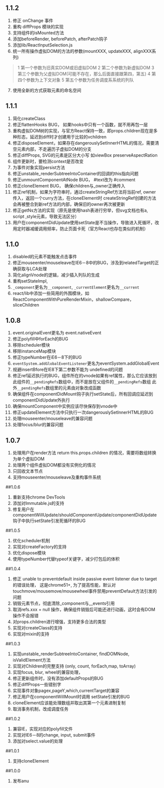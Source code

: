 ## 1.1.2
1. 修正 onChange 事件
2. 重构 diffProps 模块的实现
3. 支持组件的isMounted方法
4. 添加beforeRender, beforePatch, afterPatch钩子
5. 添加lib/ReactInputSelection.js
6.  统一所有操作虚拟DOM的方法的参数(mountXXX, updateXXX, alignXXX系列)
>1 第一个参数为旧真实DOM或旧虚拟DOM
>2 第二个参数为新虚拟DOM
>3 第三个参数为父虚拟DOM(可能不存在，那么后面直接跟第四，第五)
>4 第四个参数为上下文对象
>5 第五个参数为任务调度系系统的列队
7. 使用全新的方式获取元素的命名空间

## 1.1.1
1. 简化createClass
2. 修正flattenHooks BUG， 如果hooks中只有一个函数，就不用再包一层
3. 重构虚拟DOM树的实现，与官方React保持一致，即props.children现在是多种形态，延迟到diff时才创建用于比较的vchildren
4. 修正disposeElement，如果存在dangerouslySetInnerHTML的情况，需要清空元素内部，不走遍历子虚拟DOM的分支
5. 修正diffProps, SVG的元素是区分大小写 如viewBox preserveAspectRation
6. 组件更新时，要检测context是否改变
7. 为事件对象实现persist方法
8. 修正unstable_renderSubtreeIntoContainer的回调的this指向问题
9. 修正unmountComponentAtNode BUG， #text改为 #comment
10. 修正cloneElement BUG， 确保children与_owner正确传入
11. 修正ref机制，如果为字符串时，通过createStringRef方法将当前ref, owner传入，返回一个curry方法，在cloneElement时
    createStringRef创建的方法会再被整合到新ref方法的内部，确保旧的owner再次被更新
12. 修正getNs方法的实现（原先是使用hash表进行穷举，但svg文档也有a, script ,style元素，导致无法区分）
13. 用户在componentDidUpdate使用setState是不当操作，导致进入死循环，改用定时器减缓调用频率，防止页面卡死（官方React也存在类似的机制）
## 1.1.0
1. disabled的元素不能触发点击事件
2. 修正mouseenter/mouseleave在IE6－8中的BUG，涉及到relatedTarget的正确获取与LCA处理
3. 简化alignVnode的逻辑，减少插入列队的生成
4. 重构setStateImpl,
5. `_component`更名为`__component`, `_currentElement`更名为`__current`
6. react/lib中添加一些简用的外围模块，如ReactComponentWithPureRenderMixin，shallowCompare，sliceChildren


## 1.0.8
1. event.originalEvent更名为 event.nativeEvent
2. 修正polyfill中forEach的BUG
3. 移除scheduler模块
4. 移除instanceMap模块
5. 修正typeNumber在iE6－8下的BUG
6. `eventSystem.addGlobalEventListener`更名为eventSystem.addGlobalEvent
7. 规避insertBfore在IE8下第二参数不能为 undefined的问题
8. 修正ref延迟执行的BUG，组件所在的vnode如果有ref属性，那么它应该放到此组件的`__pendingRefs`数组中，而不是放在父组件的`__pendingRefs`数组
   此外`__pendingRefs`数组里的元素由对象改成函数
9.  确保组件在componentDidMount钩子执行setState后，所有回调应延迟到componentDidUpdate外执行
10. 确保mountComponent中实例应该尽快保存到vnode中
11. 修正updateElement方法中只执行一次dangerouslySetInnerHTML的BUG
12. 处理mouseenter/mouseleave的兼容问题
13. 处理focus/blur的兼容问题

## 1.0.7
1. 处理用户在render方法 return this.props.children 的情况，需要将数组转换为单个虚拟DOM
2. 处理两个组件虚拟DOM都没有实例化的情况
3. 只回收文本节点
4. 支持mouseenter/mouseleave及重构事件系统


##1.0.6

1. 重新支持chrome DevTools
2. 添加对Immutable.js的支持
3. 修复用户在componentWillUpdate/shouldComponentUpdate/componentDidUpdate钩子中执行setState引发死循环的BUG


##1.0.5

1. 优化scheduler机制
2. 实现对createFactory的支持
3. 优化dispose模块
4. 使用typeNumber代替typeof关键字，减少打包后的体积


##1.0.4

1. 修正 unable to preventdefault inside passive event listener due to target 的错误处理，
   这是chrome51+, 为了提高性能，默认对touchmove/mousemove/mousewheel事件禁用preventDefault方法引发的问题
2. 销毁元素节点，彻底清除_component与__events引用
3. 取消refs.xxx = null 操作，确保组件销毁后可能还进行动画，这时会有DOM操作不会报错
4. 对props.children进行增强，支持更多合法的类型
5. 实现对createClass的支持
6. 实现对mixin的支持

##1.0.3

1. 实现unstable_renderSubtreeIntoContainer, findDOMNode, isValidElement方法
2. 实现对Children的完整支持 (only, count, forEach,map, toArray)
3. 实现focus, blur, wheel的兼容处理，
4. 修正更新组件时，没有添加defaultProps的BUG
5. 修正diffProps一些错别字
6. 实现事件对象pagex,pageY,which,currentTarget的兼容
7. 修正用户在componentWillMount时调用 setState引发的BUG
8. cloneElement应该能处理数组并取出其第一个元素进制复制 
9. 取消事务机制，改成调度任务

##1.0.2
1. 兼容IE，实现对应的polyfill文件
2. 实现对IE6－8的change, input, submit事件
3. 添加对select.value的处理


##1.0.1
1. 支持cloneElement


##1.0.0
1. 发布anu

